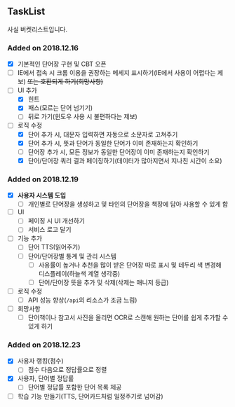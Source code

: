 ## TaskList
사실 버켓리스트입니다.

### Added on 2018.12.16

- [x] 기본적인 단어장 구현 및 CBT 오픈
- [ ] IE에서 접속 시 크롬 이용을 권장하는 메세지 표시하기(IE에서 사용이 어렵다는 제보) ~~또는 호환되게 하기(희망사항)~~
- [ ] UI 추가
    - [x] 힌트
    - [x] 패스(모르는 단어 넘기기)
    - [ ] 뒤로 가기(윈도우 사용 시 불편하다는 제보)
- [ ] 로직 수정
    - [x] 단어 추가 시, 대문자 입력하면 자동으로 소문자로 고쳐주기
    - [x] 단어 추가 시, 뜻과 단어가 동일한 단어가 이미 존재하는지 확인하기
    - [ ] 단어장 추가 시, 모든 정보가 동일한 단어장이 이미 존재하는지 확인하기
    - [x] 단어/단어장 쿼리 결과 페이징하기(데이터가 많아지면서 지나친 시간이 소요)

### Added on 2018.12.19

- [x] **사용자 시스템 도입**
    - [ ] 개인별로 단어장을 생성하고 및 타인의 단어장을 책장에 담아 사용할 수 있게 함
- [ ] UI
    - [ ] 페이징 시 UI 개선하기
    - [ ] 서비스 로고 달기
- [ ] 기능 추가
    - [ ] 단어 TTS(읽어주기)
    - [ ] 단어/단어장별 통계 및 관리 시스템
        - [ ] 사용률이 높거나 추천을 많이 받은 단어장 따로 표시 및 테두리 색 변경해 디스플레이(하늘색 계열 생각중)
        - [ ] 단어/단어장 뜻을 추가 및 삭제(삭제는 매니저 등급)
- [ ] 로직 수정
    - [ ] API 성능 향상(`/api`의 리소스가 조금 느림)
- [ ] 희망사항
    - [ ] 단어책이나 참고서 사진을 올리면 OCR로 스캔해 원하는 단어를 쉽게 추가할 수 있게 하기

### Added on 2018.12.23

- [x] 사용자 랭킹(점수)
    - [ ] 점수 다음으로 정답률으로 정렬
- [x] 사용자, 단어별 정답률
    - [ ] 단어별 정답률 포함한 단어 목록 제공
- [ ] 학습 기능 만들기(TTS, 단어카드처럼 일정주기로 넘어감)